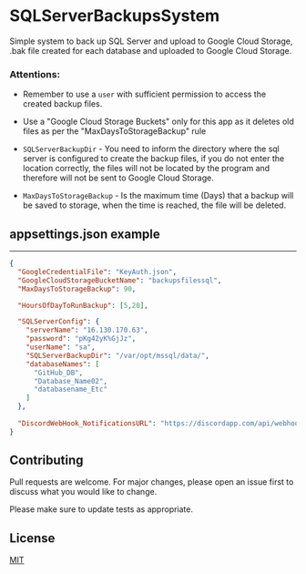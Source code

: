 # SQLServerBackupsSystem
Simple system to back up SQL Server and upload to Google Cloud Storage, .bak file created for each database and uploaded to Google Cloud Storage.


### Attentions:

* Remember to use a `user` with sufficient permission to access the created backup files.

* Use a "Google Cloud Storage Buckets" only for this app as it deletes old files as per the "MaxDaysToStorageBackup" rule

* `SQLServerBackupDir` - You need to inform the directory where the sql server is configured to create the backup files, if you do not enter the location correctly, the files will not be located by the program and therefore will not be sent to Google Cloud Storage.

* `MaxDaysToStorageBackup` - Is the maximum time (Days) that a backup will be saved to storage, when the time is reached, the file will be deleted.

## appsettings.json example
----

```json
{
  "GoogleCredentialFile": "KeyAuth.json",
  "GoogleCloudStorageBucketName": "backupsfilessql",
  "MaxDaysToStorageBackup": 90,

  "HoursOfDayToRunBackup": [5,20],

  "SQLServerConfig": {
    "serverName": "16.130.170.63",
    "password": "pKg42yK%GjJz",
    "userName": "sa",
    "SQLServerBackupDir": "/var/opt/mssql/data/",
    "databaseNames": [
      "GitHub_DB",
      "Database_Name02",
      "databasename_Etc"
    ]
  },
  
  "DiscordWebHook_NotificationsURL": "https://discordapp.com/api/webhooks/XXXXXXXXXX"
}
```


## Contributing
Pull requests are welcome. For major changes, please open an issue first to discuss what you would like to change.

Please make sure to update tests as appropriate.

## License
[MIT](https://choosealicense.com/licenses/mit/)
